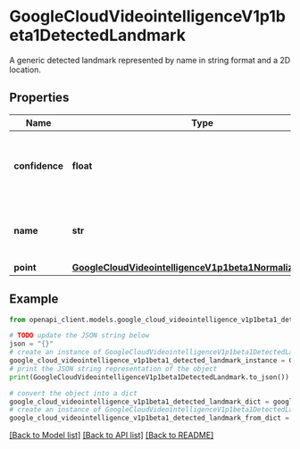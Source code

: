 # GoogleCloudVideointelligenceV1p1beta1DetectedLandmark

A generic detected landmark represented by name in string format and a 2D location.

## Properties

Name | Type | Description | Notes
------------ | ------------- | ------------- | -------------
**confidence** | **float** | The confidence score of the detected landmark. Range [0, 1]. | [optional] 
**name** | **str** | The name of this landmark, for example, left_hand, right_shoulder. | [optional] 
**point** | [**GoogleCloudVideointelligenceV1p1beta1NormalizedVertex**](GoogleCloudVideointelligenceV1p1beta1NormalizedVertex.md) |  | [optional] 

## Example

```python
from openapi_client.models.google_cloud_videointelligence_v1p1beta1_detected_landmark import GoogleCloudVideointelligenceV1p1beta1DetectedLandmark

# TODO update the JSON string below
json = "{}"
# create an instance of GoogleCloudVideointelligenceV1p1beta1DetectedLandmark from a JSON string
google_cloud_videointelligence_v1p1beta1_detected_landmark_instance = GoogleCloudVideointelligenceV1p1beta1DetectedLandmark.from_json(json)
# print the JSON string representation of the object
print(GoogleCloudVideointelligenceV1p1beta1DetectedLandmark.to_json())

# convert the object into a dict
google_cloud_videointelligence_v1p1beta1_detected_landmark_dict = google_cloud_videointelligence_v1p1beta1_detected_landmark_instance.to_dict()
# create an instance of GoogleCloudVideointelligenceV1p1beta1DetectedLandmark from a dict
google_cloud_videointelligence_v1p1beta1_detected_landmark_from_dict = GoogleCloudVideointelligenceV1p1beta1DetectedLandmark.from_dict(google_cloud_videointelligence_v1p1beta1_detected_landmark_dict)
```
[[Back to Model list]](../README.md#documentation-for-models) [[Back to API list]](../README.md#documentation-for-api-endpoints) [[Back to README]](../README.md)


